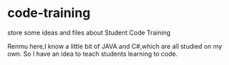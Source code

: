 # code-training
store some ideas and files about Student Code Training

Renmu here,I know a little bit of JAVA and C#,which are all studied on my own.
So I have an idea to teach students learning to code.
